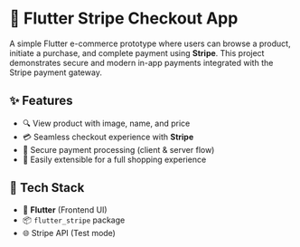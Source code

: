 # 🛒 Flutter Stripe Checkout App

A simple Flutter e-commerce prototype where users can browse a product, initiate a purchase, and complete payment using **Stripe**. This project demonstrates secure and modern in-app payments integrated with the Stripe payment gateway.

## ✨ Features

- 🔍 View product with image, name, and price  
- 💳 Seamless checkout experience with **Stripe**  
- 🔐 Secure payment processing (client & server flow)  
- 🧪 Easily extensible for a full shopping experience  

## 🚀 Tech Stack

- 🧱 **Flutter** (Frontend UI)  
- 📦 `flutter_stripe` package  
- 🌐 Stripe API (Test mode)  
